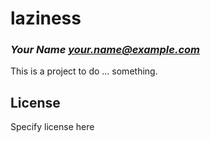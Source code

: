 # laziness
### _Your Name <your.name@example.com>_

This is a project to do ... something.

## License

Specify license here

